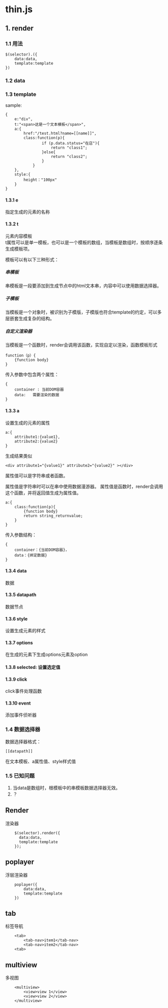 # thin.js

## 1. render
### 1.1 用法

    $(selector).({
        data:data,
        template:template
    })

### 1.2 data



### 1.3 template

sample:

    {
        e:"div",    
        t:"<span>这是一个文本模板</span>",
        a:{
            href:"/test.html?name=[[name]]",
            class:function(p){
                    if (p.data.status="在店"){
                        return "class1";
                    }else{
                        return "class2";
                    }
                }
        },
        style:{
            height："100px"
        }
    }


#### 1.3.1 e
指定生成的元素的名称  
#### 1.3.2 t
元素内容模板  
t属性可以是单一模板，也可以是一个模板的数组，当模板是数组时，按顺序逐条生成模板项。  

模板可以有以下三种形式：
##### 串模板

串模板是一段要添加到生成节点中的html文本串，内容中可以使用数据选择器。

##### 子模板

当模板是一个对象时，被识别为子模版，子模版也符合template的约定，可以多层嵌套生成复杂的结构。

##### 自定义渲染器 

当模板是一个函数时，render会调用该函数，实现自定以渲染，函数模板形式

    function（p）{
        {function body}
    }

传入参数中包含两个属性：  

    {
        container : 当前DOM容器  
        data:   需要渲染的数据
    }


#### 1.3.3 a
设置生成的元素的属性  

    a:{
        attribute1:{value1},
        attribute2:{value2}
    }

生成结果类似

    <div attribute1="{value1}" attribute2="{value2}" ></div>

属性值可以是字符串或者函数。  

属性值是字符串时可以在串中使用数据漫游器。
属性值是函数时，render会调用这个函数，并将返回值生成为属性值。

    a:{
        class:function(p){
            {function body}
            return string_returnvalue;
        }
    }

传入参数结构：

    {
        container：{当前DOM容器}，
        data：{绑定数据}
    }


#### 1.3.4 data
数据
#### 1.3.5 datapath
数据节点  
#### 1.3.6 style
设置生成元素的样式
#### 1.3.7 options
在生成的元素下生成options元素及option
#### 1.3.8 selected: 设置选定值  
#### 1.3.9 click
click事件处理函数  
#### 1.3.10 event
添加事件侦听器 

### 1.4 数据选择器
数据选择器格式：  

    [[datapath]]

在文本模板、a属性值、style样式值

### 1.5 已知问题

1. 当data是数组时，根模板中的串模板数据选择器无效。
2. ？

## Render
渲染器

        $(selector).render({
          data:data,
          template:template
        });

## poplayer
浮层渲染器

        poplayer({
            data:data,
            template:template
        })
        
## tab 
标签导航

        <tab>
            <tab-nav>item1</tab-nav>
            <tab-nav>item2</tab-nav>
        <tab>
        
## multiview
多视图

        <multiview>
            <view>view 1</view>
            <view>view 2</view>
        </multiview>
